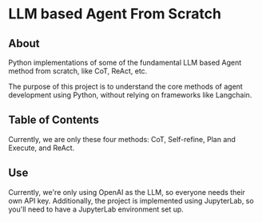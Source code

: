 # LLM based Agent From Scratch


## About

Python implementations of some of the fundamental LLM based Agent method from scratch, like CoT, ReAct, etc.

The purpose of this project is to understand the core methods of agent development using Python, without relying on frameworks like Langchain.

## Table of Contents

Currently, we are only these four methods: CoT, Self-refine, Plan and Execute, and ReAct.

## Use

Currently, we're only using OpenAI as the LLM, so everyone needs their own API key. Additionally, the project is implemented using JupyterLab, so you'll need to have a JupyterLab environment set up.